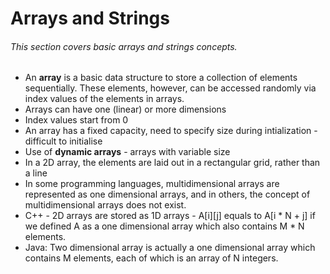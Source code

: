 # Arrays and Strings
###### This section covers basic arrays and strings concepts. 

- An **array** is a basic data structure to store a collection of elements sequentially. These elements, however, can be accessed randomly via index values of the elements in arrays.
- Arrays can have one (linear) or more dimensions
- Index values start from 0
- An array has a fixed capacity, need to specify size during intialization - difficult to initialise
- Use of **dynamic arrays** - arrays with variable size
- In a 2D array, the elements are laid out in a rectangular grid, rather than a line
- In some programming languages, multidimensional arrays are represented as one dimensional arrays, and in others, the concept of multidimensional arrays does not exist.
- C++ - 2D arrays are stored as 1D arrays - A[i][j] equals to A[i * N + j] if we defined A as a one dimensional array which also contains M * N elements.
- Java: Two dimensional array is actually a one dimensional array which contains M elements, each of which is an array of N integers.
